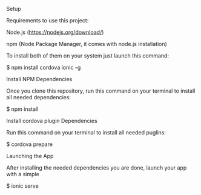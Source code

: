 Setup

Requirements to use this project:

Node.js (https://nodejs.org/download/)

npm (Node Package Manager, it comes with node.js installation)

To install both of them on your system just launch this command:


$ npm install cordova ionic -g


Install NPM Dependencies


Once you clone this repository, run this command on your terminal to install all needed dependencies:


$ npm install


Install cordova plugin Dependencies

Run this command on your terminal to install all needed puglins:


$ cordova prepare


Launching the App


After installing the needed dependencies you are done, launch your app with a simple


$ ionic serve
